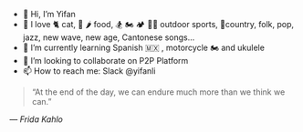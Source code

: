 - 👋 Hi, I’m Yifan
- 👀 I love 🐈 cat, 🍱 🌶️ food, 🏂 🏍️ 🏕️ 🏊‍♀️ outdoor sports, 🎵country, folk, pop, jazz, new wave, new age, Cantonese songs... 
- 🌱 I’m currently learning Spanish 🇲🇽 , motorcycle 🏍️ and ukulele
- 💞️ I’m looking to collaborate on P2P Platform
- 📫 How to reach me: Slack @yifanli

> “At the end of the day, we can endure much more than we think we can.”

― _Frida Kahlo_

<!---
yifan-block/yifan-block is a ✨ special ✨ repository because its `README.md` (this file) appears on your GitHub profile.
You can click the Preview link to take a look at your changes.
--->
